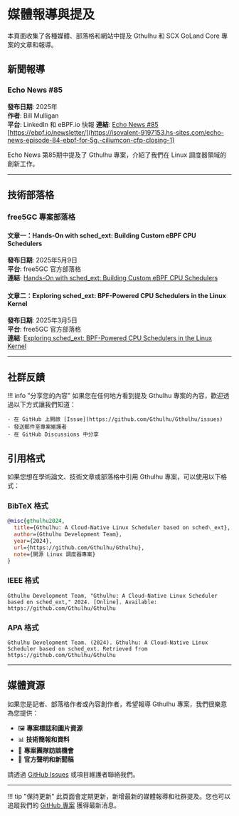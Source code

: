 # 媒體報導與提及

本頁面收集了各種媒體、部落格和網站中提及 Gthulhu 和 SCX GoLand Core 專案的文章和報導。

## 新聞報導

### Echo News #85
**發布日期**: 2025年  
**作者**: Bill Mulligan  
**平台**: LinkedIn 和 eBPF.io 快報
**連結**: [Echo News #85](https://www.linkedin.com/pulse/echo-news-85-bill-mulligan-jcsgf/) [https://ebpf.io/newsletter/](https://isovalent-9197153.hs-sites.com/echo-news-episode-84-ebpf-for-5g.-ciliumcon-cfp-closing-1)


Echo News 第85期中提及了 Gthulhu 專案，介紹了我們在 Linux 調度器領域的創新工作。

---

## 技術部落格

### free5GC 專案部落格

#### 文章一：Hands-On with sched_ext: Building Custom eBPF CPU Schedulers
**發布日期**: 2025年5月9日  
**平台**: free5GC 官方部落格  
**連結**: [Hands-On with sched_ext: Building Custom eBPF CPU Schedulers](https://free5gc.org/blog/20250509/20250509/)

#### 文章二：Exploring sched_ext: BPF-Powered CPU Schedulers in the Linux Kernel
**發布日期**: 2025年3月5日  
**平台**: free5GC 官方部落格  
**連結**: [Exploring sched_ext: BPF-Powered CPU Schedulers in the Linux Kernel](https://free5gc.org/blog/20250305/20250305/)

---

## 社群反饋

!!! info "分享您的內容"
    如果您在任何地方看到提及 Gthulhu 專案的內容，歡迎透過以下方式讓我們知道：
    
    - 在 GitHub 上開啟 [Issue](https://github.com/Gthulhu/Gthulhu/issues)
    - 發送郵件至專案維護者
    - 在 GitHub Discussions 中分享

## 引用格式

如果您想在學術論文、技術文章或部落格中引用 Gthulhu 專案，可以使用以下格式：

### BibTeX 格式
```bibtex
@misc{gthulhu2024,
  title={Gthulhu: A Cloud-Native Linux Scheduler based on sched\_ext},
  author={Gthulhu Development Team},
  year={2024},
  url={https://github.com/Gthulhu/Gthulhu},
  note={開源 Linux 調度器專案}
}
```

### IEEE 格式
```
Gthulhu Development Team, "Gthulhu: A Cloud-Native Linux Scheduler based on sched_ext," 2024. [Online]. Available: https://github.com/Gthulhu/Gthulhu
```

### APA 格式
```
Gthulhu Development Team. (2024). Gthulhu: A Cloud-Native Linux Scheduler based on sched_ext. Retrieved from https://github.com/Gthulhu/Gthulhu
```

---

## 媒體資源

如果您是記者、部落格作者或內容創作者，希望報導 Gthulhu 專案，我們很樂意為您提供：

- 🖼️ **專案標誌和圖片資源**
- 📊 **技術簡報和資料**
- 🎤 **專案團隊訪談機會**
- 📝 **官方聲明和新聞稿**

請透過 [GitHub Issues](https://github.com/Gthulhu/Gthulhu/issues) 或項目維護者聯絡我們。

---

!!! tip "保持更新"
    此頁面會定期更新，新增最新的媒體報導和社群提及。您也可以追蹤我們的 [GitHub 專案](https://github.com/Gthulhu/Gthulhu) 獲得最新消息。
